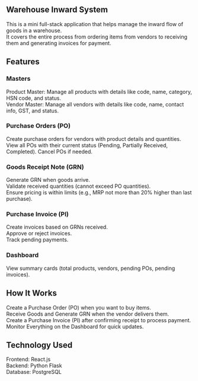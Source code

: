 ## Warehouse Inward System

This is a mini full-stack application that helps manage the inward flow of goods in a warehouse.<br>
It covers the entire process from ordering items from vendors to receiving them and generating invoices for payment.

## Features

### Masters

Product Master: Manage all products with details like code, name, category, HSN code, and status.<br>
Vendor Master: Manage all vendors with details like code, name, contact info, GST, and status.

### Purchase Orders (PO)

Create purchase orders for vendors with product details and quantities.<br>
View all POs with their current status (Pending, Partially Received, Completed).
Cancel POs if needed.

### Goods Receipt Note (GRN)

Generate GRN when goods arrive.<br>
Validate received quantities (cannot exceed PO quantities).<br>
Ensure pricing is within limits (e.g., MRP not more than 20% higher than last purchase).

### Purchase Invoice (PI)

Create invoices based on GRNs received.<br>
Approve or reject invoices.<br>
Track pending payments.

### Dashboard

View summary cards (total products, vendors, pending POs, pending invoices).

## How It Works

Create a Purchase Order (PO) when you want to buy items.<br>
Receive Goods and Generate GRN when the vendor delivers them.<br>
Create a Purchase Invoice (PI) after confirming receipt to process payment.<br>
Monitor Everything on the Dashboard for quick updates.

## Technology Used
Frontend: React.js <br>
Backend: Python Flask <br>
Database: PostgreSQL 
